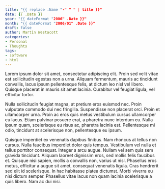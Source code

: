 ```yaml
---
title: "{{ replace .Name "-" " " | title }}"
date: {{ .Date }}
year: "{{ dateFormat "2006" .Date }}"
month: "{{ dateFormat "2006/01" .Date }}"
draft: false
author: Martin Westacott
categories:
- Personal
- Thoughts
tags:
- software
- html
---
```


Lorem ipsum dolor sit amet, consectetur adipiscing elit. Proin sed velit vitae est sollicitudin egestas non a urna. Aliquam fermentum, mauris ac tincidunt convallis, lacus ipsum pellentesque felis, at dictum leo nisl vel libero. Quisque placerat in mauris sit amet lacinia. Curabitur vel feugiat ligula, vel efficitur tortor. 
<!--more-->
Nulla sollicitudin feugiat magna, at pretium eros euismod nec. Proin vulputate commodo dui nec fringilla. Suspendisse non placerat orci. Proin et ullamcorper urna. Proin ac eros quis metus vestibulum cursus ullamcorper eu lacus. Etiam pulvinar posuere erat, a pharetra nunc interdum eu. Nulla ipsum quam, scelerisque eu risus ac, pharetra lacinia est. Pellentesque mi odio, tincidunt at scelerisque non, pellentesque eu ipsum.

Quisque imperdiet ex venenatis dapibus finibus. Nam rhoncus at tellus non cursus. Nulla faucibus imperdiet dolor quis tempus. Vestibulum vel nulla et tellus porttitor consequat. Integer a arcu augue. Nullam vel sem quis sem gravida tincidunt. Aliquam laoreet dignissim eros, sed mollis felis faucibus et. Quisque nisi sapien, mollis a convallis non, varius ut nisl. Phasellus eros metus, efficitur a augue sit amet, consequat venenatis ligula. Cras hendrerit sed elit id scelerisque. In hac habitasse platea dictumst. Morbi viverra eu nisi dictum semper. Phasellus vitae lacus non quam lacinia scelerisque a quis libero. Nam ac dui nisi.

